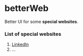 # betterWeb

Better UI for some **special websites**.

### List of special websites

1. [LinkedIn](https://linkedin.com)
2. ...
